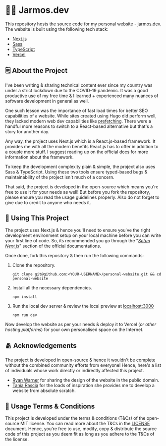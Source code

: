 # 👨‍💻 Jarmos.dev

This repository hosts the source code for my personal website - [jarmos.dev][1].
The website is built using the following tech stack:

- [Next.js][2]
- [Sass][3]
- [TypeScript][4]
- [Vercel][5]

## 🗒️ About the Project

I've been writing & sharing technical content ever since my country was under a
strict lockdown due to the COVID-19 pandemic. It was a good productive use of my
free time & I learned + experienced many nuances of software development in
general as well.

One such lesson was the importance of fast load times for better SEO
capabilities of a website. While sites created using Hugo did perform well, they
lacked modern web dev capabilities like [prefetching][6]. There were a handful
more reasons to switch to a React-based alternative but that's a story for
another day.

Any way, the project uses Next.js which is a React.js-based framework. It
provides me with all the modern benefits React.js has to offer in addition to a
couple more stuff. I suggest reading up on the official docs for more
information about the framework.

To keep the development complexity plain & simple, the project also uses Sass &
TypeScript. Using these two tools ensure typed-based bugs & maintainability of
the project isn't much of a concern.

That said, the project is developed in the open-source which means you're free
to use it for your needs as well! But before you fork the repository, please
ensure you read the usage guidelines properly. Also do not forget to give due to
credit to anyone who needs it.

## 📖 Using This Project

The project uses Next.js & hence you'll need to ensure you've the right
development environment setup on your local machine before you can write your
first line of code. So, its recommended you go through the "[_Setup
Next.js_][7]" section of the official documentations.

Once done, fork this repository & then run the following commands:

1. Clone the repository.

   ```console
   git clone git@github.com:<YOUR-USERNAME>/personal-website.git && cd personal-website
   ```

2. Install all the necessary dependencies.

   ```console
   npm install
   ```

3. Run the local dev server & review the local preview at [localhost:3000][8]

   ```console
   npm run dev
   ```

Now develop the website as per your needs & deploy it to Vercel (_or other
hosting platforms_) for your own personalised space on the Internet.

## 🫂 Acknowledgements

The project is developed in open-source & hence it wouldn't be complete without
the combined community efforts from everyone! Hence, here's a list of
individuals whose work directly or indirectly affected this project.

- [Ryan Warner][9] for sharing the design of the website in the public domain.
- [Tania Rascia][10] for the loads of inspiration she provides me to develop a
  website from absolute scratch.

## 📃 Usage Terms & Conditions

This project is developed under the terms & conditions (T&Cs) of the open-source
MIT license. You can read more about the T&Cs in the [LICENSE][11] document.
Hence, you're free to use, modify, copy & distribute the source code of this
project as you deem fit as long as you adhere to the T&Cs of the license.

<!-- Reference Links -->

[1]: https://jarmos.vercel.app
[2]: https://nextjs.org
[3]: https://sass-lang.org
[4]: https://www.typescriptlang.org
[5]: https://vercel.com
[6]: https://developer.mozilla.org/en-US/docs/Web/HTTP/Link_prefetching_FAQ
[7]: https://nextjs.org/docs/getting-started
[8]: http://localhost:3000
[9]: https://www.warner.codes
[10]: https://www.taniarascia.com
[11]: ./LICENSE
